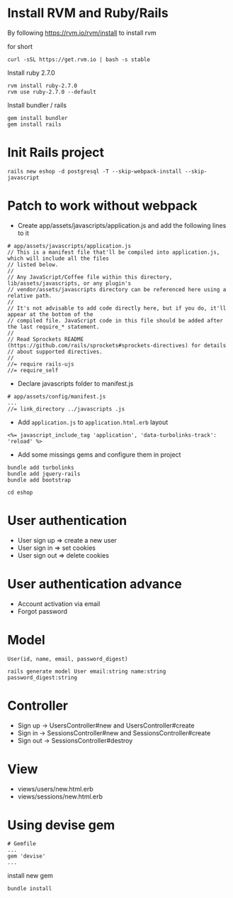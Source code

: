 # Install RVM and Ruby/Rails

By following https://rvm.io/rvm/install to install rvm

for short
```
curl -sSL https://get.rvm.io | bash -s stable
```

Install ruby 2.7.0

```
rvm install ruby-2.7.0
rvm use ruby-2.7.0 --default
```

Install bundler / rails

```
gem install bundler
gem install rails
```

# Init Rails project

```
rails new eshop -d postgresql -T --skip-webpack-install --skip-javascript
```

# Patch to work without webpack

- Create app/assets/javascripts/application.js and add the following lines to it

```
# app/assets/javascripts/application.js
// This is a manifest file that'll be compiled into application.js, which will include all the files
// listed below.
//
// Any JavaScript/Coffee file within this directory, lib/assets/javascripts, or any plugin's
// vendor/assets/javascripts directory can be referenced here using a relative path.
//
// It's not advisable to add code directly here, but if you do, it'll appear at the bottom of the
// compiled file. JavaScript code in this file should be added after the last require_* statement.
//
// Read Sprockets README (https://github.com/rails/sprockets#sprockets-directives) for details
// about supported directives.
//
//= require rails-ujs
//= require_self

```

- Declare javascripts folder to manifest.js

```
# app/assets/config/manifest.js
...
//= link_directory ../javascripts .js
```

- Add `application.js` to `application.html.erb` layout
```
<%= javascript_include_tag 'application', 'data-turbolinks-track': 'reload' %>
```

- Add some missings gems and configure them in project
```
bundle add turbolinks
bundle add jquery-rails
bundle add bootstrap
```

```
cd eshop
```

# User authentication

- User sign up => create a new user
- User sign in => set cookies
- User sign out => delete cookies

# User authentication advance

- Account activation via email
- Forgot password

# Model

```
User(id, name, email, password_digest)

rails generate model User email:string name:string password_digest:string
```

# Controller

- Sign up -> UsersController#new and UsersController#create
- Sign in -> SessionsController#new and SessionsController#create
- Sign out -> SessionsController#destroy

# View

- views/users/new.html.erb
- views/sessions/new.html.erb

# Using devise gem

```
# Gemfile
...
gem 'devise'
...
```

install new gem
```
bundle install
```
